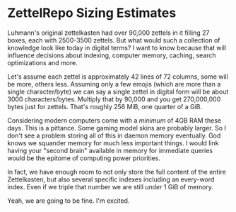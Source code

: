 # ZettelRepo Sizing Estimates

Luhmann's original zettelkasten had over 90,000 zettels in it filling 27
boxes, each with 2500-3500 zettels. But what would such a collection of
knowledge look like today in digital terms? I want to know because that
will influence decisions about indexing, computer memory, caching,
search optimizations and more.

Let's assume each zettel is approximately 42 lines of 72 columns, some
will be more, others less. Assuming only a few emojis (which are more
than a single character/byte) we can say a single zettel in digital form
will be about 3000 characters/bytes. Multiply that by 90,000 and you get
270,000,000 bytes just for zettels. That's roughly 256 MiB, one quarter
of a GiB.

Considering modern computers come with a *minimum* of 4GB RAM these
days. This is a pittance. Some gaming model skins are probably larger.
So I don't see a problem storing all of this in daemon memory
eventually. God knows we squander memory for much less important things.
I would link having your "second brain" available in memory for
immediate queries would be the epitome of computing power priorities.

In fact, we have enough room to not only store the full content of the
entire Zettelkasten, but also several specific indexes including an
every-word index. Even if we triple that number we are still *under* 1
GiB of memory.

Yeah, we are going to be fine. I'm excited.
